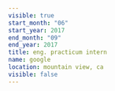 ```yaml
---
visible: true
start_month: "06"
start_year: 2017
end_month: "09"
end_year: 2017
title: eng. practicum intern
name: google
location: mountain view, ca
visible: false
---
```

